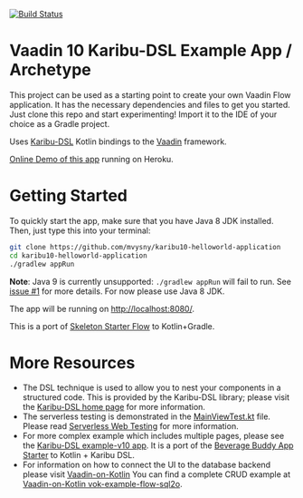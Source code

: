 [![Build Status](https://travis-ci.org/mvysny/karibu10-helloworld-application.svg?branch=master)](https://travis-ci.org/mvysny/karibu-helloworld-application)

# Vaadin 10 Karibu-DSL Example App / Archetype

This project can be used as a starting point to create your own Vaadin Flow application. It has the necessary dependencies and files to get you started.
Just clone this repo and start experimenting! Import it to the IDE of your choice as a Gradle project.
                                              
Uses [Karibu-DSL](https://github.com/mvysny/karibu-dsl) Kotlin bindings to the [Vaadin](https://vaadin.com/flow) framework.

[Online Demo of this app](https://karibu10-helloworld-app.herokuapp.com) running on Heroku.

# Getting Started

To quickly start the app, make sure that you have Java 8 JDK installed. Then, just type this into your terminal:

```bash
git clone https://github.com/mvysny/karibu10-helloworld-application
cd karibu10-helloworld-application
./gradlew appRun
```

**Note**: Java 9 is currently unsupported: `./gradlew appRun` will fail to run. See [issue #1](https://github.com/mvysny/karibu10-helloworld-application/issues/1) for more details. For now please use Java 8 JDK.

The app will be running on [http://localhost:8080/](http://localhost:8080/).

This is a port of [Skeleton Starter Flow](https://github.com/vaadin/skeleton-starter-flow) to Kotlin+Gradle.

# More Resources

* The DSL technique is used to allow you to nest your components in a structured code. This is provided by the
  Karibu-DSL library; please visit the [Karibu-DSL home page](https://github.com/mvysny/karibu-dsl) for more information.
* The serverless testing is demonstrated in the [MainViewTest.kt](src/test/kotlin/com/vaadin/flow/demo/helloworld/MainViewTest.kt) file.
  Please read [Serverless Web Testing](http://mavi.logdown.com/posts/3147601) for more information.
* For more complex example which includes multiple pages, please see the [Karibu-DSL example-v10 app](https://github.com/mvysny/karibu-dsl#quickstart-vaadin-10-flow).
  It is a port of the [Beverage Buddy App Starter](https://github.com/vaadin/beverage-starter-flow) to Kotlin + Karibu DSL.
* For information on how to connect the UI to the database backend please visit [Vaadin-on-Kotlin](http://www.vaadinonkotlin.eu/)
  You can find a complete CRUD example at [Vaadin-on-Kotlin vok-example-flow-sql2o](https://github.com/mvysny/vaadin-on-kotlin#vaadin-10-flow-example-project).

